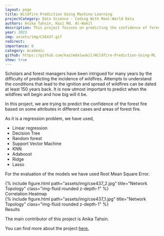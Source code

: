 ```yaml
---
layout: page
title: Wildfire Prediction Using Machine Learning
projectCategory: Data Science - Coding With Real-World Data
authors: Anika Tahsin, Kazi Md. Al-Wakil
description: This project focuses on predicting the confidence of forest fires based on various attributes related to different cases and areas of forest fires. The goal is to better understand when wildfires are likely to occur and estimate their severity. As a regression problem, the project employs several machine learning models, including Linear Regression, Decision Tree, Random Forest, Support Vector Machine (SVM), K-Nearest Neighbors (KNN), AdaBoost, Ridge Regression, and Lasso Regression. To assess the performance of these models, the Root Mean Square Error (RMSE) is used as the evaluation metric. The ultimate aim is to predict the likelihood and intensity of forest fires, which can assist in better forest management and preparedness.
year: 2023
img: assets/img/CSE437.gif
redirect: 
importance: 6
category: Academic
github: https://github.com/kazimdalwakil/Wildfire-Prediction-Using-ML
show: true
---
```


Scholars and forest managers have been intrigued for many years by the difficulty of predicting the incidence of wildfires. Attempts to understand the conditions that lead to the ignition and spread of wildfires can be dated at least 150 years back. It is now utmost important to predict when the wildfires will begin and how big will it be. 

In this project, we are trying to predict the confidence of the forest fire based on some attributes in different cases and areas of forest fire.

As it is a regression problem, we have used,
- Linear regression
- Decision Tree
- Random forest
- Support Vector Machine
- KNN
- Adaboost
- Ridge
- Lasso

For the evaluation of the models we have used Root Mean Square Error. 


<div class="row">
    <div class="col-sm mt-3 mt-md-0">
        {% include figure.html path="assets/img/cse437_2.jpg" title="Network Topology" class="img-fluid rounded z-depth-1" %}
    </div>
</div>
<div class="caption">
    Correlation Heatmap
</div>



<div class="row">
    <div class="col-sm mt-3 mt-md-0">
        {% include figure.html path="assets/img/cse437_1.jpg" title="Network Topology" class="img-fluid rounded z-depth-1" %}
    </div>
</div>
<div class="caption">
    Results
</div>


The main contributor of this project is Anika Tahsin. 

You can find more about the project <a href="https://github.com/kazimdalwakil/Wildfire-Prediction-Using-ML">here.</a>
